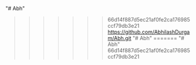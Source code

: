 "# Abh" 
>>>>>>> 66d14f887d5ec21af0fe2ca176985ccf79db3e21
https://github.com/AbhilashDurgam/Abh.git
"# Abh"
=======
"# Abh" 
>>>>>>> 66d14f887d5ec21af0fe2ca176985ccf79db3e21
